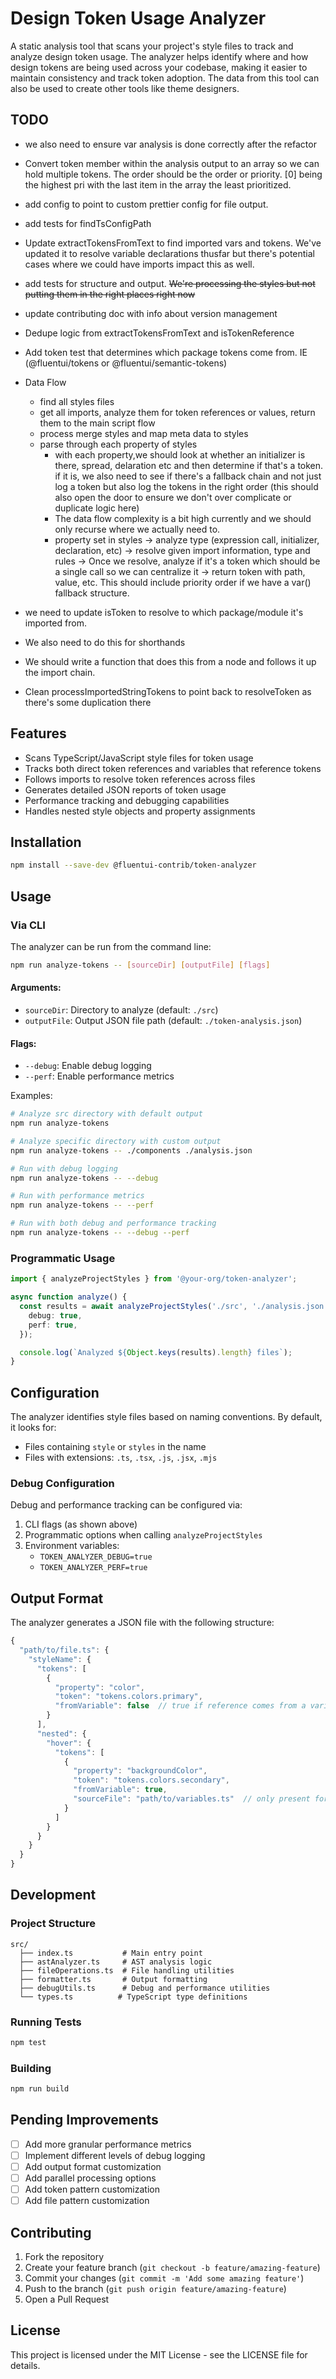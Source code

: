 # Design Token Usage Analyzer

A static analysis tool that scans your project's style files to track and analyze design token usage. The analyzer helps identify where and how design tokens are being used across your codebase, making it easier to maintain consistency and track token adoption. The data from this tool can also be used to create other tools like theme designers.

## TODO

- we also need to ensure var analysis is done correctly after the refactor
- Convert token member within the analysis output to an array so we can hold multiple tokens. The order should be the order or priority. [0] being the highest pri with the last item in the array the least prioritized.

- add config to point to custom prettier config for file output.
- add tests for findTsConfigPath
- Update extractTokensFromText to find imported vars and tokens. We've updated it to resolve variable declarations thusfar but there's potential cases where we could have imports impact this as well.
- add tests for structure and output. ~~We're processing the styles but not putting them in the right places right now~~
- update contributing doc with info about version management
- Dedupe logic from extractTokensFromText and isTokenReference
- Add token test that determines which package tokens come from. IE (@fluentui/tokens or @fluentui/semantic-tokens)
- Data Flow
  - find all styles files
  - get all imports, analyze them for token references or values, return them to the main script flow
  - process merge styles and map meta data to styles
  - parse through each property of styles
    - with each property,we should look at whether an initializer is there, spread, delaration etc and then determine if that's a token. if it is, we also need to see if there's a fallback chain and not just log a token but also log the tokens in the right order (this should also open the door to ensure we don't over complicate or duplicate logic here)
    - The data flow complexity is a bit high currently and we should only recurse where we actually need to.
    - property set in styles -> analyze type (expression call, initializer, declaration, etc) -> resolve given import information, type and rules -> Once we resolve, analyze if it's a token which should be a single call so we can centralize it -> return token with path, value, etc. This should include priority order if we have a var() fallback structure.
- we need to update isToken to resolve to which package/module it's imported from.
- We also need to do this for shorthands
- We should write a function that does this from a node and follows it up the import chain.
- Clean processImportedStringTokens to point back to resolveToken as there's some duplication there

## Features

- Scans TypeScript/JavaScript style files for token usage
- Tracks both direct token references and variables that reference tokens
- Follows imports to resolve token references across files
- Generates detailed JSON reports of token usage
- Performance tracking and debugging capabilities
- Handles nested style objects and property assignments

## Installation

```bash
npm install --save-dev @fluentui-contrib/token-analyzer
```

## Usage

### Via CLI

The analyzer can be run from the command line:

```bash
npm run analyze-tokens -- [sourceDir] [outputFile] [flags]
```

#### Arguments:

- `sourceDir`: Directory to analyze (default: `./src`)
- `outputFile`: Output JSON file path (default: `./token-analysis.json`)

#### Flags:

- `--debug`: Enable debug logging
- `--perf`: Enable performance metrics

Examples:

```bash
# Analyze src directory with default output
npm run analyze-tokens

# Analyze specific directory with custom output
npm run analyze-tokens -- ./components ./analysis.json

# Run with debug logging
npm run analyze-tokens -- --debug

# Run with performance metrics
npm run analyze-tokens -- --perf

# Run with both debug and performance tracking
npm run analyze-tokens -- --debug --perf
```

### Programmatic Usage

```typescript
import { analyzeProjectStyles } from '@your-org/token-analyzer';

async function analyze() {
  const results = await analyzeProjectStyles('./src', './analysis.json', {
    debug: true,
    perf: true,
  });

  console.log(`Analyzed ${Object.keys(results).length} files`);
}
```

## Configuration

The analyzer identifies style files based on naming conventions. By default, it looks for:

- Files containing `style` or `styles` in the name
- Files with extensions: `.ts`, `.tsx`, `.js`, `.jsx`, `.mjs`

### Debug Configuration

Debug and performance tracking can be configured via:

1. CLI flags (as shown above)
2. Programmatic options when calling `analyzeProjectStyles`
3. Environment variables:
   - `TOKEN_ANALYZER_DEBUG=true`
   - `TOKEN_ANALYZER_PERF=true`

## Output Format

The analyzer generates a JSON file with the following structure:

```typescript
{
  "path/to/file.ts": {
    "styleName": {
      "tokens": [
        {
          "property": "color",
          "token": "tokens.colors.primary",
          "fromVariable": false  // true if reference comes from a variable
        }
      ],
      "nested": {
        "hover": {
          "tokens": [
            {
              "property": "backgroundColor",
              "token": "tokens.colors.secondary",
              "fromVariable": true,
              "sourceFile": "path/to/variables.ts"  // only present for variable references
            }
          ]
        }
      }
    }
  }
}
```

## Development

### Project Structure

```
src/
  ├── index.ts           # Main entry point
  ├── astAnalyzer.ts     # AST analysis logic
  ├── fileOperations.ts  # File handling utilities
  ├── formatter.ts       # Output formatting
  ├── debugUtils.ts      # Debug and performance utilities
  └── types.ts          # TypeScript type definitions
```

### Running Tests

```bash
npm test
```

### Building

```bash
npm run build
```

## Pending Improvements

- [ ] Add more granular performance metrics
- [ ] Implement different levels of debug logging
- [ ] Add output format customization
- [ ] Add parallel processing options
- [ ] Add token pattern customization
- [ ] Add file pattern customization

## Contributing

1. Fork the repository
2. Create your feature branch (`git checkout -b feature/amazing-feature`)
3. Commit your changes (`git commit -m 'Add some amazing feature'`)
4. Push to the branch (`git push origin feature/amazing-feature`)
5. Open a Pull Request

## License

This project is licensed under the MIT License - see the LICENSE file for details.
